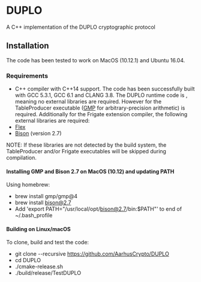 # DUPLO
A C++ implementation of the DUPLO cryptographic protocol

## Installation
The code has been tested to work on MacOS (10.12.1) and Ubuntu 16.04.

### Requirements
* C++ compiler with C++14 support. The code has been successfully built with GCC 5.3.1, GCC 6.1 and CLANG 3.8. The DUPLO runtime code is , meaning no external libraries are required. However for the TableProducer executable ([GMP](https://gmplib.org) for arbitrary-precision arithmetic) is required. Additionally for the Frigate extension compiler, the following external libraries are required:
* [Flex](https://github.com/westes/flex)
* [Bison](https://www.gnu.org/software/bison/) (version 2.7)

NOTE: If these libraries are not detected by the build system, the TableProducer and/or Frigate executables will be skipped during compilation.

#### Installing GMP and Bison 2.7 on MacOS (10.12) and updating PATH
Using homebrew:
* brew install gmp/gmp@4
* brew install bison@2.7
* Add 'export PATH="/usr/local/opt/bison@2.7/bin:$PATH"' to end of ~/.bash_profile

#### Building on Linux/macOS
To clone, build and test the code:
* git clone --recursive https://github.com/AarhusCrypto/DUPLO
* cd DUPLO
* ./cmake-release.sh
* ./build/release/TestDUPLO
